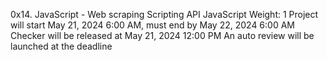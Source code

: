 0x14. JavaScript - Web scraping
Scripting
API
JavaScript
 Weight: 1
 Project will start May 21, 2024 6:00 AM, must end by May 22, 2024 6:00 AM
 Checker will be released at May 21, 2024 12:00 PM
 An auto review will be launched at the deadline
